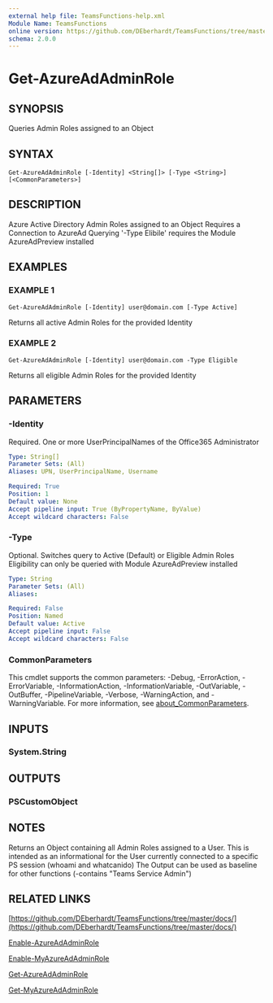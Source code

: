 ```yaml
---
external help file: TeamsFunctions-help.xml
Module Name: TeamsFunctions
online version: https://github.com/DEberhardt/TeamsFunctions/tree/master/docs/
schema: 2.0.0
---
```


# Get-AzureAdAdminRole

## SYNOPSIS
Queries Admin Roles assigned to an Object

## SYNTAX

```
Get-AzureAdAdminRole [-Identity] <String[]> [-Type <String>] [<CommonParameters>]
```

## DESCRIPTION
Azure Active Directory Admin Roles assigned to an Object
Requires a Connection to AzureAd
  Querying '-Type Elibile' requires the Module AzureAdPreview installed

## EXAMPLES

### EXAMPLE 1
```
Get-AzureAdAdminRole [-Identity] user@domain.com [-Type Active]
```

Returns all active Admin Roles for the provided Identity

### EXAMPLE 2
```
Get-AzureAdAdminRole [-Identity] user@domain.com -Type Eligible
```

Returns all eligible Admin Roles for the provided Identity

## PARAMETERS

### -Identity
Required.
One or more UserPrincipalNames of the Office365 Administrator

```yaml
Type: String[]
Parameter Sets: (All)
Aliases: UPN, UserPrincipalName, Username

Required: True
Position: 1
Default value: None
Accept pipeline input: True (ByPropertyName, ByValue)
Accept wildcard characters: False
```

### -Type
Optional.
Switches query to Active (Default) or Eligible Admin Roles
  Eligibility can only be queried with Module AzureAdPreview installed

```yaml
Type: String
Parameter Sets: (All)
Aliases:

Required: False
Position: Named
Default value: Active
Accept pipeline input: False
Accept wildcard characters: False
```

### CommonParameters
This cmdlet supports the common parameters: -Debug, -ErrorAction, -ErrorVariable, -InformationAction, -InformationVariable, -OutVariable, -OutBuffer, -PipelineVariable, -Verbose, -WarningAction, and -WarningVariable. For more information, see [about_CommonParameters](http://go.microsoft.com/fwlink/?LinkID=113216).

## INPUTS

### System.String
## OUTPUTS

### PSCustomObject
## NOTES
Returns an Object containing all Admin Roles assigned to a User.
This is intended as an informational for the User currently connected to a specific PS session (whoami and whatcanido)
The Output can be used as baseline for other functions (-contains "Teams Service Admin")

## RELATED LINKS

[https://github.com/DEberhardt/TeamsFunctions/tree/master/docs/](https://github.com/DEberhardt/TeamsFunctions/tree/master/docs/)

[Enable-AzureAdAdminRole]()

[Enable-MyAzureAdAdminRole]()

[Get-AzureAdAdminRole]()

[Get-MyAzureAdAdminRole]()

